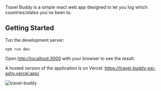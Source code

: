 Travel Buddy is a simple react web app designed to let you log which countries/states you've been to.

## Getting Started

Tun the development server:

```
npm run dev
```

Open [http://localhost:3000](http://localhost:3000) with your browser to see the result.

A hosted version of the application is on Vercel: https://travel-buddy-psi-ashy.vercel.app/

![travel-buddy](https://github.com/user-attachments/assets/90322e83-d643-4e88-a045-99e6aa4cb4ca)
